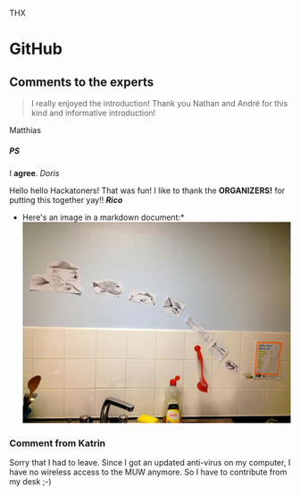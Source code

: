 THX

# GitHub
## Comments to the experts
>I really enjoyed the introduction! Thank you Nathan and André for this kind and informative introduction!

Matthias 

##### PS
I **agree**.
*Doris*

Hello hello Hackatoners! That was fun! I like to thank the **ORGANIZERS!** for putting this together yay!!
***Rico***


* Here's an image in a markdown document:*
![Image](559989_10200439340776386_965919633_n.jpg)

### Comment from Katrin
Sorry that I had to leave. Since I got an updated anti-virus on my computer, I have no wireless access to the MUW anymore. So I have to contribute from my desk ;-)
